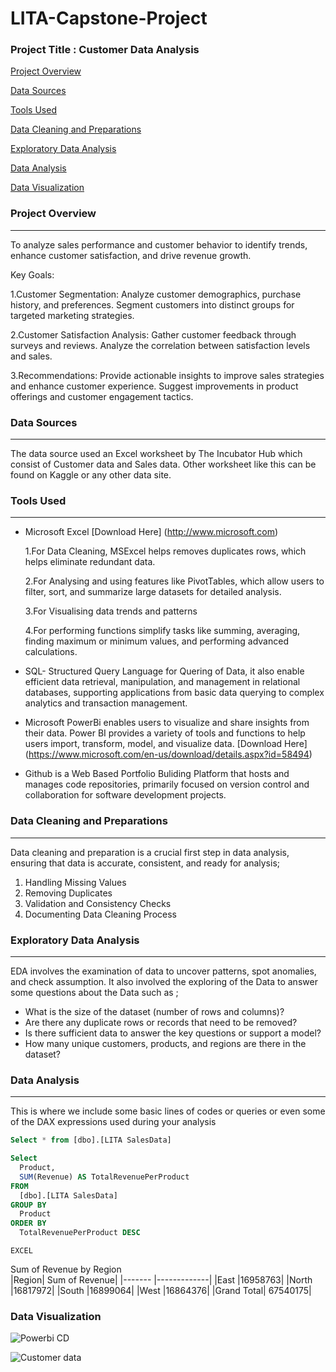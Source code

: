 # LITA-Capstone-Project

### Project Title : Customer Data Analysis
 [Project Overview](#project-overview)
 
 [Data Sources](#data-sources)
 
 [Tools Used](#tools-used)
  
 [Data Cleaning and Preparations](#data-cleaning-and-preparations)
   
 [Exploratory Data Analysis](#exploratory-data-analysis)
  
 [Data Analysis](#data-analysis)
   
 [Data Visualization](#data-visualization)

 ### Project Overview
---
To analyze sales performance and customer behavior to identify trends, enhance customer satisfaction, and drive revenue growth.

Key Goals:

1.Customer Segmentation:
Analyze customer demographics, purchase history, and preferences.
Segment customers into distinct groups for targeted marketing strategies.

2.Customer Satisfaction Analysis:
Gather customer feedback through surveys and reviews.
Analyze the correlation between satisfaction levels and sales.

3.Recommendations:
Provide actionable insights to improve sales strategies and enhance customer experience.
Suggest improvements in product offerings and customer engagement tactics.

### Data Sources
---
The data source used an Excel worksheet by The Incubator Hub which consist of Customer data and Sales data. Other worksheet like this can be found on Kaggle or any other data site.

### Tools Used
---
- Microsoft Excel [Download Here] (http://www.microsoft.com)
  
     1.For Data Cleaning, MSExcel helps removes duplicates rows, which helps eliminate redundant data.
 
     2.For Analysing and using features like PivotTables, which allow users to filter, sort, and summarize large datasets for detailed analysis.
 
     3.For Visualising data trends and patterns

     4.For performing functions simplify tasks like summing, averaging, finding maximum or minimum values, and performing advanced calculations.
 
- SQL- Structured Query Language for Quering of Data, it also enable efficient data retrieval, manipulation, and management in relational databases, supporting applications from basic 
  data querying to complex analytics and transaction management.
  
- Microsoft PowerBi enables users to visualize and share insights from their data. Power BI provides a variety of tools and functions to help users import, transform, model, and 
  visualize data. [Download Here] (https://www.microsoft.com/en-us/download/details.aspx?id=58494)
  
- Github is a Web Based Portfolio Buliding Platform that hosts and manages code repositories, primarily focused on version control and collaboration for software development projects.
  
### Data Cleaning and Preparations
---
Data cleaning and preparation is a crucial first step in data analysis, ensuring that data is accurate, consistent, and ready for analysis;
1. Handling Missing Values
2. Removing Duplicates
3. Validation and Consistency Checks
4. Documenting Data Cleaning Process

### Exploratory Data Analysis
---
EDA involves the examination of data to uncover patterns, spot anomalies, and check assumption. It also involved the exploring of the Data to answer some questions 
  about the Data such as ;
- What is the size of the dataset (number of rows and columns)?
- Are there any duplicate rows or records that need to be removed?
- Is there sufficient data to answer the key questions or support a model?
- How many unique customers, products, and regions are there in the dataset?

### Data Analysis
  ---
  This is where we include some basic lines of codes or queries or even some of the DAX expressions used during your analysis

  ```SQL
  Select * from [dbo].[LITA SalesData]

 Select 
	Product, 
	SUM(Revenue) AS TotalRevenuePerProduct
FROM 
	[dbo].[LITA SalesData]
GROUP BY 
	Product
ORDER BY 
	TotalRevenuePerProduct DESC
  ```
 	EXCEL	
Sum of Revenue by Region	
|Region| Sum of Revenue|
|------- |-------------|
|East	|16958763|
|North	|16817972|
|South	|16899064|
|West	|16864376|
|Grand Total|	67540175|

### Data Visualization
![Powerbi CD](https://github.com/user-attachments/assets/7c964a9f-0456-49c5-81f8-8c3504ec0bc3)


![Customer data](https://github.com/user-attachments/assets/dcc4e7ad-40fc-481a-9dd9-550bbb10fa26)
